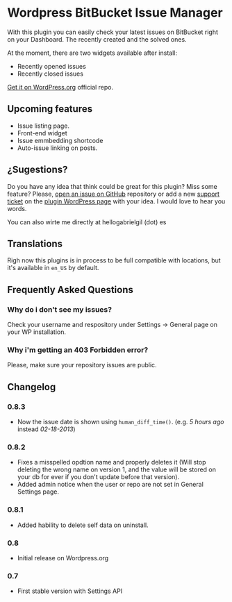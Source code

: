 # Wordpress BitBucket Issue Manager

With this plugin you can easily check your latest issues on BitBucket right on your Dashboard.
The recently created and the solved ones.

At the moment, there are two widgets available after install:

* Recently opened issues
* Recently closed issues

[Get it on WordPress.org](http://goo.gl/VCglW7 "Bitbucket Issue Manager on WordPress.org") official repo.


## Upcoming features

* Issue listing page.
* Front-end widget
* Issue emmbedding shortcode
* Auto-issue linking on posts.

## ¿Sugestions?

Do you have any idea that think could be great for this plugin? Miss some feature? Please, [open an issue on GitHub](https://github.com/GabrielGil/bitbucket-issue-manager/issues) repository or add a new [support ticket](https://wordpress.org/support/plugin/bitbucket-issue-manager) on the [plugin WordPress page](https://wordpress.org/plugin/bitbucket-issue-manager) with your idea. I would love to hear you words.

You can also wirte me directly at hellogabrielgil (dot) es


## Translations

Righ now this plugins is in process to be full compatible with locations, but it's available in `en_US` by default.


## Frequently Asked Questions

### Why do i don't see my issues?

Check your username and respository under Settings -> General page on your WP installation.

### Why i'm getting an 403 Forbidden error?

Please, make sure your repository issues are public.


## Changelog

### 0.8.3
* Now the issue date is shown using `human_diff_time()`. (e.g. *5 hours ago* instead *02-18-2013*)

### 0.8.2
* Fixes a misspelled opdtion name and properly deletes it (Will stop deleting the wrong name
on version 1, and the value will be stored on your db for ever if you don't update before
that version).
* Added admin notice when the user or repo are not set in General Settings page.

### 0.8.1
* Added hability to delete self data on uninstall. 

### 0.8
* Initial release on Wordpress.org

### 0.7
* First stable version with Settings API